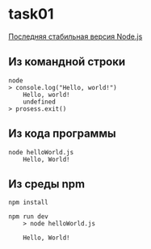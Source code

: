 # task01

[Последняя стабильная версия Node.js](https://nodejs.org/dist/v10.14.1/node-v10.14.1-x64.msi "Установить Node.js")

## Из командной строки

    node
    > console.log("Hello, world!")
        Hello, world!
        undefined
    > prosess.exit()

## Из кода программы 

    node helloWorld.js
        Hello, World!

## Из среды npm

    npm install
    
    npm run dev
        > node helloWorld.js

        Hello, World!